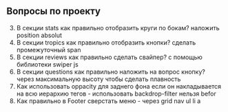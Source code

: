 ## Вопросы по проекту
3. В секции stats как правильно отобразить круги по бокам?   наложить position absolut
4. В секции tropics как правильно отобразить кнопки? сделать промежуточный span
6. В секции reviews как правильно сделать свайпер? с помощью библиотеки swiper js
7. В секции questions как правильно наложить на вопрос кнопку? через максимальную высоту чтобы сделать плавность
8. Как использовать oppacity для заднего фона если он накладывается на всю иерархию тегов - использовать backdrop-filter нельзя befor
9. Как правильно в Footer сверстать меню - через grid nav ul li a
